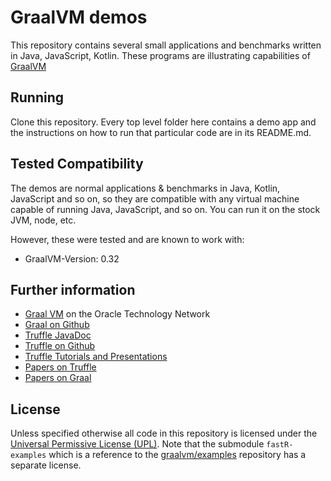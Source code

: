 # GraalVM demos

This repository contains several small applications and benchmarks written in Java, JavaScript, Kotlin. These programs are illustrating capabilities of [GraalVM](http://graalvm.org)

## Running

Clone this repository. Every top level folder here contains a demo app and the instructions on how to run that particular code are in its README.md.

## Tested Compatibility

The demos are normal applications & benchmarks in Java, Kotlin, JavaScript and so on, so they are compatible with any virtual machine capable of running Java, JavaScript, and so on. You can run it on the stock JVM, node, etc.

However, these were tested and are known to work with:
* GraalVM-Version: 0.32

## Further information

* [Graal VM]( http://www.oracle.com/technetwork/oracle-labs/program-languages/overview) on the Oracle Technology Network
* [Graal on Github](https://github.com/oracle/graal/tree/master/compiler)
* [Truffle JavaDoc](http://www.graalvm.org/truffle/javadoc/)
* [Truffle on Github](https://github.com/oracle/graal/tree/master/truffle)
* [Truffle Tutorials and Presentations](https://github.com/oracle/graal/blob/master/docs/Publications.md)
* [Papers on Truffle](http://ssw.jku.at/Research/Projects/JVM/Truffle.html)
* [Papers on Graal](http://ssw.jku.at/Research/Projects/JVM/Graal.html)

## License

Unless specified otherwise all code in this repository is licensed under the [Universal Permissive License (UPL)](http://opensource.org/licenses/UPL). Note that the submodule `fastR-examples` which is a reference to the
[graalvm/examples](https://github.com/graalvm/examples) repository has a separate license. 
